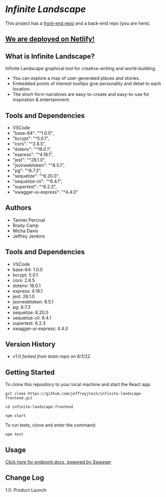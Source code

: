 
# ***Infinite Landscape***

This project has a [front-end repo](https://github.com/jeffreyjtech/infinite-landscape-frontend) and a back-end repo (you are here).

## [We are deployed on Netlify!](https://infinite-landscape-jjtech.netlify.app/)

## What is Infinite Landscape?

Infinite Landscape graphical tool for creative-writing and world-building.

* You can explore a map of user-generated places and stories.
* Embedded points of interest tooltips give personality and detail to each location.
* The short-form narratives are easy-to-create and easy-to-use for inspiration & entertainment.

## Tools and Dependencies

- VSCode
- "base-64": "^1.0.0",
- "bcrypt": "^5.0.1",
-  "cors": "^2.8.5",
-  "dotenv": "^16.0.1",
-  "express": "^4.18.1",
-  "jest": "^28.1.0",
-  "jsonwebtoken": "^8.5.1",
-  "pg": "^8.7.3",
-  "sequelize": "^6.20.0",
-  "sequelize-cli": "^6.4.1",
- "supertest": "^6.2.3",
-  "swagger-ui-express": "^4.4.0"

## Authors

* Tanner Percival
* Brady Camp
* Micha Davis
* Jeffrey Jenkins

## Tools and Dependencies

* VSCode
* base-64: 1.0.0
* bcrypt: 5.0.1
* cors: 2.8.5
* dotenv: 16.0.1
* express: 4.18.1
* jest: 28.1.0
* jsonwebtoken: 8.5.1
* pg: 8.7.3
* sequelize: 6.20.0
* sequelize-cli: 6.4.1
* supertest: 6.2.3
* swagger-ui-express: 4.4.0

## Version History

* v1.0 *forked from team repo on 6/1/22*

## Getting Started

To clone this repository to your local machine and start the React app:

```ubuntu
git clone https://github.com/jeffreyjtech/infinite-landscape-frontend.git

cd infinite-landscape-frontend

npm start
```

To run tests, clone and enter the command:

```ubuntu
npm test
```

## Usage

[Click here for endpoint docs, powered by Swagger](https://infinite-landscape-backend.herokuapp.com/api-docs)

<!-- ## Data Flow (Frontend, Backend, REST API)

***[Add a clean and clear explanation of what the data flow is. Walk me through it.]***
![Data Flow Diagram](/assets/img/Flowchart.png)

## Data Model

### Overall Project Schema

***[Add a description of your DB schema. Explain the relationships to me.]***
![Database Schema](/assets/img/ERD.png) -->

## Change Log

1.0: Product Launch
